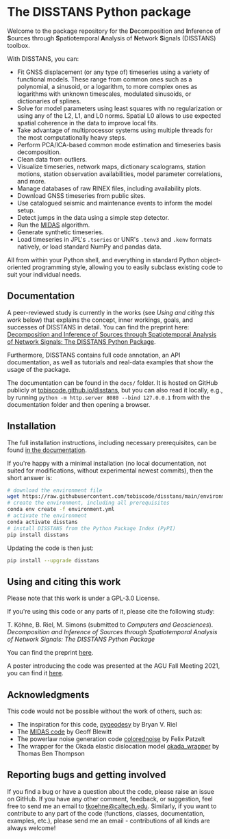 # The DISSTANS Python package

Welcome to the package repository for the **D**ecomposition and **I**nference of
**S**ources through **S**patio**t**emporal **A**nalysis of **N**etwork **S**ignals
(DISSTANS) toolbox.

With DISSTANS, you can:

- Fit GNSS displacement (or any type of) timeseries using a variety of functional
  models. These range from common ones such as a polynomial, a sinusoid, or a
  logarithm, to more complex ones as logarithms with unknown timescales, modulated
  sinusoids, or dictionaries of splines.
- Solve for model parameters using least squares with no regularization or using
  any of the L2, L1, and L0 norms. Spatial L0 allows to use expected spatial coherence
  in the data to improve local fits.
- Take advantage of multiprocessor systems using multiple threads for the most
  computationally heavy steps.
- Perform PCA/ICA-based common mode estimation and timeseries basis decomposition.
- Clean data from outliers.
- Visualize timeseries, network maps, dictionary scalograms, station motions,
  station observation availabilities, model parameter correlations, and more.
- Manage databases of raw RINEX files, including availability plots.
- Download GNSS timeseries from public sites.
- Use catalogued seismic and maintenance events to inform the model setup.
- Detect jumps in the data using a simple step detector.
- Run the [MIDAS](https://doi.org/10.1002/2015JB012552) algorithm.
- Generate synthetic timeseries.
- Load timeseries in JPL's `.tseries` or UNR's `.tenv3` and `.kenv` formats natively,
  or load standard NumPy and pandas data.

All from within your Python shell, and everything in standard Python object-oriented
programming style, allowing you to easily subclass existing code to suit your individual
needs.

## Documentation

A peer-reviewed study is currently in the works (see _Using and citing this work_ below)
that explains the concept, inner workings, goals, and successes of DISSTANS in detail.
You can find the preprint here:
[Decomposition and Inference of Sources through Spatiotemporal Analysis of Network
Signals: The DISSTANS Python Package](https://doi.org/10.31223/X56K9J).

Furthermore, DISSTANS contains full code annotation, an API documentation, as well as
tutorials and real-data examples that show the usage of the package.

The documentation can be found in the `docs/` folder. It is hosted on GitHub publicly
at [tobiscode.github.io/disstans](https://tobiscode.github.io/disstans), but you can
also read it locally, e.g., by running `python -m http.server 8080 --bind 127.0.0.1`
from with the documentation folder and then opening a browser.

## Installation

The full installation instructions, including necessary prerequisites, can be found
[in the documentation](https://tobiscode.github.io/disstans/installation.html).

If you're happy with a minimal installation (no local documentation, not suited for
modifications, without experimental newest commits), then the short answer is:

``` bash
# download the environment file
wget https://raw.githubusercontent.com/tobiscode/disstans/main/environment.yml
# create the environment, including all prerequisites
conda env create -f environment.yml
# activate the environment
conda activate disstans
# install DISSTANS from the Python Package Index (PyPI)
pip install disstans
```

Updating the code is then just:

``` bash
pip install --upgrade disstans
```

## Using and citing this work

Please note that this work is under a GPL-3.0 License.

If you're using this code or any parts of it, please cite the following study:

  T. Köhne, B. Riel, M. Simons (submitted to *Computers and Geosciences*).
  *Decomposition and Inference of Sources through Spatiotemporal Analysis of*
  *Network Signals: The DISSTANS Python Package*

You can find the preprint [here](https://doi.org/10.31223/X56K9J).

A poster introducing the code was presented at the AGU Fall Meeting 2021, you can
find it [here](https://doi.org/10.1002/essoar.10509232.1).

## Acknowledgments

This code would not be possible without the work of others, such as:

- The inspiration for this code, [pygeodesy](https://github.com/bryanvriel/pygeodesy)
  by Bryan V. Riel
- The [MIDAS code](http://geodesy.unr.edu/MIDAS_release.tar) by Geoff Blewitt
- The powerlaw noise generation code
  [colorednoise](https://github.com/felixpatzelt/colorednoise) by Felix Patzelt
- The wrapper for the Okada elastic dislocation model
  [okada_wrapper](https://github.com/tbenthompson/okada_wrapper/) by Thomas Ben Thompson

## Reporting bugs and getting involved

If you find a bug or have a question about the code, please raise an issue on GitHub.
If you have any other comment, feedback, or suggestion, feel free to send me an email
to [tkoehne@caltech.edu](mailto:tkoehne@caltech.edu).
Similarly, if you want to contribute to any part of the code (functions, classes,
documentation, examples, etc.), please send me an email - contributions of all kinds
are always welcome!

